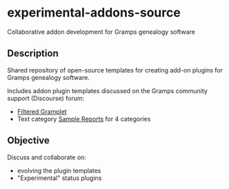 # experimental-addons-source
Collaborative addon development for Gramps genealogy software

## Description
Shared repository of open-source templates for creating add-on plugins for Gramps genealogy software. 

Includes addon plugin templates discussed on the Gramps community support (Discourse) forum: 
* [Filtered Gramplet](https://gramps.discourse.group/t/looking-for-an-example-of-a-gramplet-with-a-custom-filter-configuration-option/5967) 
* Text category [Sample Reports](https://gramps.discourse.group/t/sample-report-for-new-developers/3046) for 4 categories

## Objective
Discuss and collaborate on:
* evolving the plugin templates
* "Experimental" status plugins
